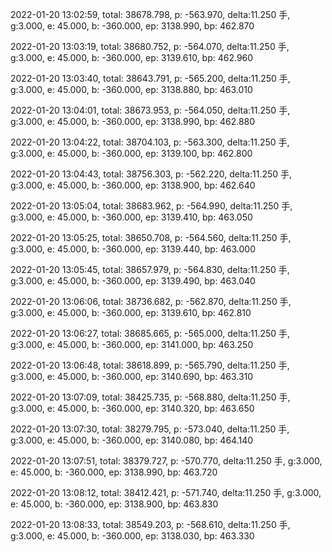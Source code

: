2022-01-20 13:02:59, total: 38678.798, p: -563.970, delta:11.250 手, g:3.000, e: 45.000, b: -360.000, ep: 3138.990, bp: 462.870

2022-01-20 13:03:19, total: 38680.752, p: -564.070, delta:11.250 手, g:3.000, e: 45.000, b: -360.000, ep: 3139.610, bp: 462.960

2022-01-20 13:03:40, total: 38643.791, p: -565.200, delta:11.250 手, g:3.000, e: 45.000, b: -360.000, ep: 3138.880, bp: 463.010

2022-01-20 13:04:01, total: 38673.953, p: -564.050, delta:11.250 手, g:3.000, e: 45.000, b: -360.000, ep: 3138.990, bp: 462.880

2022-01-20 13:04:22, total: 38704.103, p: -563.300, delta:11.250 手, g:3.000, e: 45.000, b: -360.000, ep: 3139.100, bp: 462.800

2022-01-20 13:04:43, total: 38756.303, p: -562.220, delta:11.250 手, g:3.000, e: 45.000, b: -360.000, ep: 3138.900, bp: 462.640

2022-01-20 13:05:04, total: 38683.962, p: -564.990, delta:11.250 手, g:3.000, e: 45.000, b: -360.000, ep: 3139.410, bp: 463.050

2022-01-20 13:05:25, total: 38650.708, p: -564.560, delta:11.250 手, g:3.000, e: 45.000, b: -360.000, ep: 3139.440, bp: 463.000

2022-01-20 13:05:45, total: 38657.979, p: -564.830, delta:11.250 手, g:3.000, e: 45.000, b: -360.000, ep: 3139.490, bp: 463.040

2022-01-20 13:06:06, total: 38736.682, p: -562.870, delta:11.250 手, g:3.000, e: 45.000, b: -360.000, ep: 3139.610, bp: 462.810

2022-01-20 13:06:27, total: 38685.665, p: -565.000, delta:11.250 手, g:3.000, e: 45.000, b: -360.000, ep: 3141.000, bp: 463.250

2022-01-20 13:06:48, total: 38618.899, p: -565.790, delta:11.250 手, g:3.000, e: 45.000, b: -360.000, ep: 3140.690, bp: 463.310

2022-01-20 13:07:09, total: 38425.735, p: -568.880, delta:11.250 手, g:3.000, e: 45.000, b: -360.000, ep: 3140.320, bp: 463.650

2022-01-20 13:07:30, total: 38279.795, p: -573.040, delta:11.250 手, g:3.000, e: 45.000, b: -360.000, ep: 3140.080, bp: 464.140

2022-01-20 13:07:51, total: 38379.727, p: -570.770, delta:11.250 手, g:3.000, e: 45.000, b: -360.000, ep: 3138.990, bp: 463.720

2022-01-20 13:08:12, total: 38412.421, p: -571.740, delta:11.250 手, g:3.000, e: 45.000, b: -360.000, ep: 3138.900, bp: 463.830

2022-01-20 13:08:33, total: 38549.203, p: -568.610, delta:11.250 手, g:3.000, e: 45.000, b: -360.000, ep: 3138.030, bp: 463.330